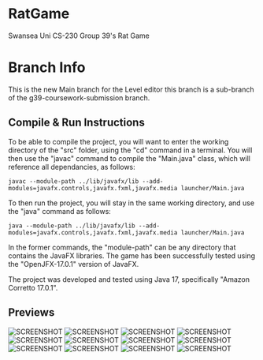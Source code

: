 # RatGame
Swansea Uni CS-230 Group 39's Rat Game

# Branch Info
This is the new Main branch for the Level editor this branch is a sub-branch 
of the g39-coursework-submission branch.

## Compile & Run Instructions
To be able to compile the project, you will want to enter the working directory of the "src" folder, using the "cd" command in a terminal.
You will then use the "javac" command to compile the "Main.java" class, which will reference all dependancies, as follows:

```javac --module-path ../lib/javafx/lib --add-modules=javafx.controls,javafx.fxml,javafx.media launcher/Main.java```

To then run the project, you will stay in the same working directory, and use the "java" command as follows:

```java --module-path ../lib/javafx/lib --add-modules=javafx.controls,javafx.fxml,javafx.media launcher/Main.java```

In the former commands, the "module-path" can be any directory that contains the JavaFX libraries. The game has been successfully tested using the "OpenJFX-17.0.1" version of JavaFX.

The project was developed and tested using Java 17, specifically "Amazon Corretto 17.0.1".

## Previews

![SCREENSHOT](https://raw.githubusercontent.com/sjain882/RatGame/refs/heads/main/Previews/1.png?raw=true)
![SCREENSHOT](https://raw.githubusercontent.com/sjain882/RatGame/refs/heads/main/Previews/2.png?raw=true)
![SCREENSHOT](https://raw.githubusercontent.com/sjain882/RatGame/refs/heads/main/Previews/3.png?raw=true)
![SCREENSHOT](https://raw.githubusercontent.com/sjain882/RatGame/refs/heads/main/Previews/4.png?raw=true)
![SCREENSHOT](https://raw.githubusercontent.com/sjain882/RatGame/refs/heads/main/Previews/5.png?raw=true)
![SCREENSHOT](https://raw.githubusercontent.com/sjain882/RatGame/refs/heads/main/Previews/6.png?raw=true)
![SCREENSHOT](https://raw.githubusercontent.com/sjain882/RatGame/refs/heads/main/Previews/7.png?raw=true)
![SCREENSHOT](https://raw.githubusercontent.com/sjain882/RatGame/refs/heads/main/Previews/8.png?raw=true)
![SCREENSHOT](https://raw.githubusercontent.com/sjain882/RatGame/refs/heads/main/Previews/9.png?raw=true)
![SCREENSHOT](https://raw.githubusercontent.com/sjain882/RatGame/refs/heads/main/Previews/10.png?raw=true)
![SCREENSHOT](https://raw.githubusercontent.com/sjain882/RatGame/refs/heads/main/Previews/11.png?raw=true)
![SCREENSHOT](https://raw.githubusercontent.com/sjain882/RatGame/refs/heads/main/Previews/12.png?raw=true)
